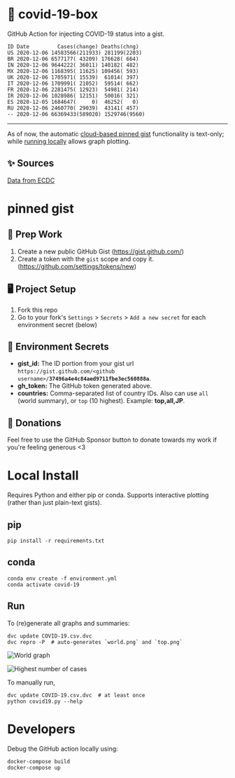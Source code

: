 # 🏥 covid-19-box

GitHub Action for injecting COVID-19 status into a gist.

```
ID Date         Cases(change) Deaths(chng)
US 2020-12-06 14583566(211933) 281199(2203)
BR 2020-12-06 6577177( 43209) 176628( 664)
IN 2020-12-06 9644222( 36011) 140182( 482)
MX 2020-12-06 1168395( 11625) 109456( 593)
UK 2020-12-06 1705971( 15539)  61014( 397)
IT 2020-12-06 1709991( 21052)  59514( 662)
FR 2020-12-06 2281475( 12923)  54981( 214)
IR 2020-12-06 1028986( 12151)  50016( 321)
ES 2020-12-05 1684647(     0)  46252(   0)
RU 2020-12-06 2460770( 29039)  43141( 457)
-- 2020-12-06 66369433(589020) 1529746(9560)
```

---

As of now, the automatic [cloud-based pinned gist](#pinned-gist) functionality is text-only;
while [running locally](#local-install) allows graph plotting.

## ✨ Sources

[Data from ECDC](https://www.ecdc.europa.eu/en/publications-data/download-todays-data-geographic-distribution-covid-19-cases-worldwide)

# pinned gist

## 🎒 Prep Work
1. Create a new public GitHub Gist (https://gist.github.com/)
1. Create a token with the `gist` scope and copy it. (https://github.com/settings/tokens/new)

## 🖥 Project Setup
1. Fork this repo
1. Go to your fork's `Settings` > `Secrets` > `Add a new secret` for each environment secret (below)

## 🤫 Environment Secrets
- **gist_id:** The ID portion from your gist url `https://gist.github.com/<github username>/`**`37496a4e4c84aed9711fbe3ec560888a`**.
- **gh_token:** The GitHub token generated above.
- **countries:** Comma-separated list of country IDs. Also can use `all` (world summary), or `top` (10 highest). Example: **top,all,JP**.

## 💸 Donations

Feel free to use the GitHub Sponsor button to donate towards my work if you're feeling generous <3

# Local Install

Requires Python and either pip or conda. Supports interactive plotting (rather than just plain-text gists).

## pip

```
pip install -r requirements.txt
```

## conda

```
conda env create -f environment.yml
conda activate covid-19
```

## Run

To (re)generate all graphs and summaries:

```
dvc update COVID-19.csv.dvc
dvc repro -P  # auto-generates `world.png` and `top.png`
```

![World graph](world.png)

![Highest number of cases](top.png)

To manually run,

```
dvc update COVID-19.csv.dvc  # at least once
python covid19.py --help
```

# Developers

Debug the GitHub action locally using:

```
docker-compose build
docker-compose up
```
